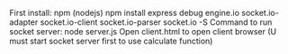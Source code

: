 First install:
npm (nodejs)
npm install express debug engine.io socket.io-adapter socket.io-client socket.io-parser  socket.io -S
Command to run socket server:
node server.js
Open client.html to open client browser (U must start socket server first to use calculate function)
